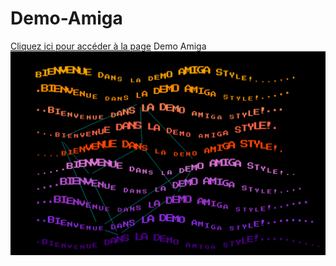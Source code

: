 # Demo-Amiga
<a href="https://github.com/turbangyannick/Demo-Amiga/blob/main/demo.html">Cliquez ici pour accéder à la page</a>
Demo Amiga
![Demo](Demo.png)
